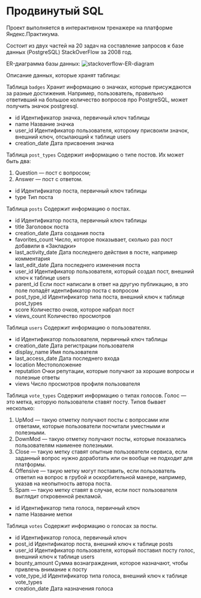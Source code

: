 # Продвинутый SQL

Проект выполняется в интерактивном тренажере на платформе Яндекс.Практикума.

Состоит из двух частей на 20 задач на составление запросов к базе данных (PostgreSQL) StackOverFlow за 2008 год. 

ER-диаграмма базы данных:
![stackoverflow-ER-diagram](https://user-images.githubusercontent.com/117563470/210385510-c6d519eb-6850-46ba-81c8-c77efeb98654.png)

Описание данных, которые хранят таблицы:

Таблица `badges`
Хранит информацию о значках, которые присуждаются за разные достижения. Например, пользователь, правильно ответивший на большое количество вопросов про PostgreSQL, может получить значок postgresql. 
* id	Идентификатор значка, первичный ключ таблицы
* name	Название значка
* user_id	Идентификатор пользователя, которому присвоили значок, внешний ключ, отсылающий к таблице users
* creation_date	Дата присвоения значка

Таблица `post_types`
Содержит информацию о типе постов. Их может быть два:
1. Question — пост с вопросом;
2. Answer — пост с ответом.

* id	Идентификатор поста, первичный ключ таблицы
* type	Тип поста

Таблица `posts`
Содержит информацию о постах.
* id	Идентификатор поста, первичный ключ таблицы
* title	Заголовок поста
* creation_date	Дата создания поста
* favorites_count	Число, которое показывает, сколько раз пост добавили в «Закладки»
* last_activity_date	Дата последнего действия в посте, например комментария
* last_edit_date	Дата последнего изменения поста
* user_id	Идентификатор пользователя, который создал пост, внешний ключ к таблице users
* parent_id	Если пост написали в ответ на другую публикацию, в это поле попадёт идентификатор поста с вопросом
* post_type_id	Идентификатор типа поста, внешний ключ к таблице post_types
* score	Количество очков, которое набрал пост
* views_count	Количество просмотров

Таблица `users`
Содержит информацию о пользователях.
* id	Идентификатор пользователя, первичный ключ таблицы
* creation_date	Дата регистрации пользователя
* display_name	Имя пользователя
* last_access_date	Дата последнего входа
* location	Местоположение
* reputation	Очки репутации, которые получают за хорошие вопросы и полезные ответы
* views	Число просмотров профиля пользователя

Таблица `vote_types`
Содержит информацию о типах голосов. Голос — это метка, которую пользователи ставят посту. Типов бывает несколько: 
1. UpMod — такую отметку получают посты с вопросами или ответами, которые пользователи посчитали уместными и полезными.
2. DownMod — такую отметку получают посты, которые показались пользователям наименее полезными.
3. Close — такую метку ставят опытные пользователи сервиса, если заданный вопрос нужно доработать или он вообще не подходит для платформы.
4. Offensive — такую метку могут поставить, если пользователь ответил на вопрос в грубой и оскорбительной манере, например, указав на неопытность автора поста.
5. Spam — такую метку ставят в случае, если пост пользователя выглядит откровенной рекламой.

* id	Идентификатор типа голоса, первичный ключ
* name	Название метки

Таблица `votes`
Содержит информацию о голосах за посты. 
* id	Идентификатор голоса, первичный ключ
* post_id	Идентификатор поста, внешний ключ к таблице posts
* user_id	Идентификатор пользователя, который поставил посту голос, внешний ключ к таблице users
* bounty_amount	Сумма вознаграждения, которое назначают, чтобы привлечь внимание к посту
* vote_type_id	Идентификатор типа голоса, внешний ключ к таблице vote_types
* creation_date	Дата назначения голоса
